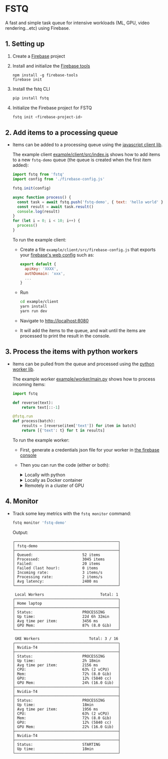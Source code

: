 # FSTQ

A fast and simple task queue for intensive workloads (ML, GPU, video
rendering...etc) using Firebase.

<!-- - **Ideal for intensive GPU inference**

  FSTQ's queue / worker architecture is
  ideal for long running GPU processes (> 1s) since concurrency is hard to
  manage on GPU via HTTP and autoscaling production GPUs is often slow.

- **Never timeout**

  Your service will have no problem handling surges of
  thousands of QPS (which would be very difficult to handle on GPU via HTTP).
  FSTQ makes sure all payloads are stored until a worker becomes available, and
  serves the results back as soon as they're ready.

- **Add new workers at anytime, from anywhere**

  You can quickly connect new
  workers from any environment to help process the queue: For instance you
  could start processing the queue with your home computer, then add your work's
  computer at night and even use some GPUs from Colab during traffic bursts.

- **Autoscale remote GPU Workers**

  You can also easily add a cluster of remote
  GPUs that will automatically scale with the rate of items being added/processed.

- **Dynamic batching**

  Items are automatically and dynamically bulked in
  batches to dramatically speep up GPU inference.

- **Always processed once**

  FSTQ guarantees that each item will only be processed
  once even if multiple workers are listening to the queue at the same time. -->

## 1. Setting up

1. Create a [Firebase]() project
2. Install and initialize the [Firebase tools](#)

   ```
   npm install -g firebase-tools
   firebase init
   ```

3. Install the fstq CLI

   ```sh
   pip install fstq
   ```

4. Initialize the Firebase project for FSTQ

   ```sh
   fstq init <firebase-project-id>
   ```

## 2. Add items to a processing queue

- Items can be added to a processing queue using the [javascript client lib](lib/client-js).

  The example client [example/client/src/index.js]() shows how to add items
  to a new `fstq-demo` queue (the queue is created when the first item added):

  ```js
  import fstq from 'fstq'
  import config from './firebase-config.js'

  fstq.init(config)

  async function process() {
    const task = await fstq.push('fstq-demo', { text: 'hello world' })
    const result = await task.result()
    console.log(result)
  }
  for (let i = 0; i < 10; i++) {
    process()
  }
  ```

  To run the example client:

  - Create a file `example/client/src/firebase-config.js` that exports your [firebase's web config]() such as:

    ```js
    export default {
      apiKey: 'XXXX',
      authDomain: 'xxx',
      ...
    }
    ```

  - Run
    ```sh
    cd example/client
    yarn install
    yarn run dev
    ```
  - Navigate to [http://localhost:8080](http://localhost:8080)
  - It will add the items to the queue, and wait until the items are
    processed to print the result in the console.

## 3. Process the items with python workers

- Items can be pulled from the queue and processed using the [python worker lib](sdl/worker-python).

  The example worker [example/worker/main.py]() shows how to process incoming items:

  ```python
  import fstq

  def reverse(text):
      return text[::-1]

  @fstq.run
  def process(batch):
      results = [reverse(item['text']) for item in batch]
      return [{'text': t} for t in results]
  ```

  To run the example worker:

  - First, generate a credentials json file for your worker in [the firebase console](#)
  - Then you can run the code (either or both):

    <details><summary>Locally with python</summary>
    <p>

    - Make sure you've installed the requirements (preferably in a virtualenv).

    - Start the example worker

      ```sh
      python example/worker/main.py \
          --queue 'fstq-demo' \
          --max_batch_size 5
      ```

    </p></details>

    <details><summary>Locally as Docker container</summary>
    <p>

    - Make sure you've installed and setup [Docker](#).

    - Start the example worker using Docker

      ```sh
      fstq run example/worker \
          --queue 'fstq-demo' \
          --credentials '/path/to/worker/credentials.json' \
          --max_batch_size 5
      ```

    </p></details>

    <details><summary>Remotely in a cluster of GPU</summary>
    <p>

    - Make sure you've installed and setup [gcloud](#).

    - Deploy the worker's image and attach a gpu node pool to the queue

      ```sh
      fstq deploy ./example/worker \
          --queue 'fstq-demo' \
          --credentials '/path/to/worker/credentials.json' \
          --max_batch_size 5 \
          --gpu nvidia-t4 \
          --min_workers 0 \
          --max_workers 5
      ```

    </p></details>

## 4. Monitor

- Track some key metrics with the `fstq monitor` command:

  ```sh
  fstq monitor 'fstq-demo'
  ```

  Output:

  ```
  ┌──────────────────────────────────────────────┐
  │ fstq-demo                                    │
  ├──────────────────────────────────────────────┤
  │ Queued:                      52 items        │
  │ Processed:                   3045 items      │
  │ Failed:                      20 items        │
  │ Failed (last hour):          0 items         │
  │ Incoming rate:               3 items/s       │
  │ Processing rate:             2 items/s       │
  │ Avg latency:                 2400 ms         │
  └──────────────────────────────────────────────┘

   Local Workers                         Total: 1
  ┌──────────────────────────────────────────────┐
  │ Home laptop                                  │
  ├──────────────────────────────────────────────┤
  │ Status:                      PROCESSING      │
  │ Up time:                     22d 6h 32min    │
  │ Avg time per item:           3456 ms         │
  │ GPU Mem:                     87% (8.0 Gib)   │
  └──────────────────────────────────────────────┘

   GKE Workers                      Total: 3 / 16
  ┌──────────────────────────────────────────────┐
  │ Nvidia-T4                                    │
  ├──────────────────────────────────────────────┤
  │ Status:                      PROCESSING      │
  │ Up time:                     2h 18min        │
  │ Avg time per item:           2156 ms         │
  │ CPU:                         63% (2 vCPU)    │
  │ Mem:                         72% (8.0 Gib)   │
  │ GPU:                         12% (5840 cc)   │
  │ GPU Mem:                     24% (16.0 Gib)  │
  ├──────────────────────────────────────────────┤
  │ Nvidia-T4                                    │
  ├──────────────────────────────────────────────┤
  │ Status:                      PROCESSING      │
  │ Up time:                     18min           │
  │ Avg time per item:           1956 ms         │
  │ CPU:                         63% (2 vCPU)    │
  │ Mem:                         72% (8.0 Gib)   │
  │ GPU:                         12% (5840 cc)   │
  │ GPU Mem:                     22% (16.0 Gib)  │
  ├──────────────────────────────────────────────┤
  │ Nvidia-T4                                    │
  ├──────────────────────────────────────────────┤
  │ Status:                      STARTING        │
  │ Up time:                     18min           │
  └──────────────────────────────────────────────┘
  ```
